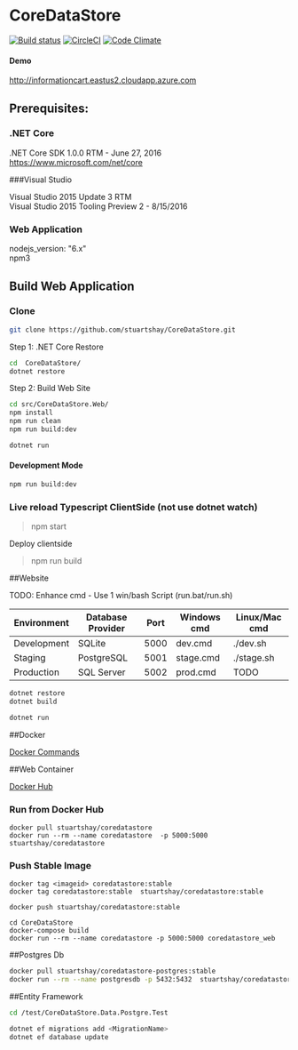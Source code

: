 # CoreDataStore

[![Build status](https://ci.appveyor.com/api/projects/status/4j2ebt69uw0e0wmg/branch/master?svg=true)](https://ci.appveyor.com/project/StuartShay/coredatastore/branch/master)
[![CircleCI](https://circleci.com/gh/stuartshay/CoreDataStore.svg?style=svg)](https://circleci.com/gh/stuartshay/CoreDataStore)
[![Code Climate](https://codeclimate.com/github/stuartshay/CoreDataStore/badges/gpa.svg)](https://codeclimate.com/github/stuartshay/CoreDataStore)

#### Demo
http://informationcart.eastus2.cloudapp.azure.com   

## Prerequisites:

### .NET Core 
.NET Core SDK 1.0.0 RTM  - June 27, 2016    
https://www.microsoft.com/net/core  

###Visual Studio  

Visual Studio 2015 Update 3 RTM     
Visual Studio 2015 Tooling Preview 2 - 8/15/2016

### Web Application
nodejs_version: "6.x"    
npm3

## Build Web Application

### Clone

```bash
git clone https://github.com/stuartshay/CoreDataStore.git
```

Step 1: .NET Core Restore
```bash
cd  CoreDataStore/
dotnet restore
```

Step 2: Build Web Site

```bash
cd src/CoreDataStore.Web/
npm install
npm run clean
npm run build:dev

dotnet run
```

#### Development Mode
```bash
npm run build:dev
```


### Live reload Typescript ClientSide (not use dotnet watch)
> npm start

Deploy clientside
> npm run build


##Website

TODO: Enhance cmd - Use 1 win/bash Script (run.bat/run.sh)    

| Environment   | Database Provider     | Port  | Windows cmd  | Linux/Mac cmd
|---------------| ----------------------|:-----:|--------------|--------------
| Development   | SQLite                | 5000  | dev.cmd      | ./dev.sh   
| Staging       | PostgreSQL            | 5001  | stage.cmd    | ./stage.sh
| Production    | SQL Server            | 5002  | prod.cmd     | TODO


```bash
dotnet restore
dotnet build

dotnet run
```
##Docker   

[Docker Commands](docker/README.md)      

##Web Container

[Docker Hub](https://hub.docker.com/r/stuartshay/coredatastore/ )

### Run from Docker Hub
```
docker pull stuartshay/coredatastore
docker run --rm --name coredatastore  -p 5000:5000  stuartshay/coredatastore
```

### Push Stable Image 
```
docker tag <imageid> coredatastore:stable
docker tag coredatastore:stable  stuartshay/coredatastore:stable

docker push stuartshay/coredatastore:stable
```

```
cd CoreDataStore
docker-compose build
docker run --rm --name coredatastore -p 5000:5000 coredatastore_web
```

##Postgres Db

```bash
docker pull stuartshay/coredatastore-postgres:stable
docker run --rm --name postgresdb -p 5432:5432  stuartshay/coredatastore-postgres:stable  
```

##Entity Framework

```bash
cd /test/CoreDataStore.Data.Postgre.Test

dotnet ef migrations add <MigrationName>
dotnet ef database update
```

